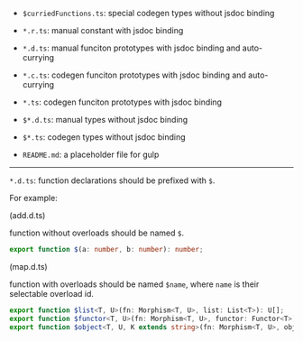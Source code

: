 - `$curriedFunctions.ts`: special codegen types without jsdoc binding

- `*.r.ts`: manual constant with jsdoc binding
- `*.d.ts`: manual funciton prototypes with jsdoc binding and auto-currying
- `*.c.ts`: codegen funciton prototypes with jsdoc binding and auto-currying
- `*.ts`: codegen funciton prototypes with jsdoc binding

- `$*.d.ts`: manual types without jsdoc binding
- `$*.ts`: codegen types without jsdoc binding

- `README.md`: a placeholder file for gulp

---

`*.d.ts`: function declarations should be prefixed with `$`.

For example:

(add.d.ts)

function without overloads should be named `$`.

```ts
export function $(a: number, b: number): number;
```

(map.d.ts)

function with overloads should be named `$name`, where `name` is their selectable overload id.

```ts
export function $list<T, U>(fn: Morphism<T, U>, list: List<T>): U[];
export function $functor<T, U>(fn: Morphism<T, U>, functor: Functor<T>): Functor<U>;
export function $object<T, U, K extends string>(fn: Morphism<T, U>, object: Record<K, T>): Record<K, U>;
```

